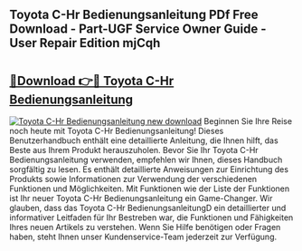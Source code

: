 ## Toyota C-Hr Bedienungsanleitung PDf Free Download - Part-UGF Service Owner Guide - User Repair Edition mjCqh

# <h2><a href="http://df5e5c.blite.top/?on=Toyota+C-Hr+Bedienungsanleitung">🔗Download 👉🔴 Toyota C-Hr Bedienungsanleitung</a></h2>

[![Toyota C-Hr Bedienungsanleitung new download](https://i.imgur.com/lujVjoI.png)](http://df5e5c.blite.top/?on=Toyota+C-Hr+Bedienungsanleitung)
Beginnen Sie Ihre Reise noch heute mit Toyota C-Hr Bedienungsanleitung! Dieses Benutzerhandbuch enthält eine detaillierte Anleitung, die Ihnen hilft, das Beste aus Ihrem Produkt herauszuholen. Bevor Sie Ihr Toyota C-Hr Bedienungsanleitung verwenden, empfehlen wir Ihnen, dieses Handbuch sorgfältig zu lesen. Es enthält detaillierte Anweisungen zur Einrichtung des Produkts sowie Informationen zur Verwendung der verschiedenen Funktionen und Möglichkeiten. Mit Funktionen wie der Liste der Funktionen ist Ihr neuer Toyota C-Hr Bedienungsanleitung ein Game-Changer. Wir glauben, dass das Toyota C-Hr BedienungsanleitungD ein detaillierter und informativer Leitfaden für Ihr Bestreben war, die Funktionen und Fähigkeiten Ihres neuen Artikels zu verstehen. Wenn Sie Hilfe benötigen oder Fragen haben, steht Ihnen unser Kundenservice-Team jederzeit zur Verfügung.
